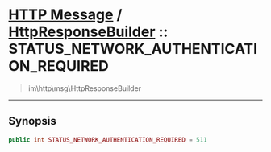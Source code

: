 # [HTTP Message](http.md) / [HttpResponseBuilder](http-HttpResponseBuilder.md) :: STATUS_NETWORK_AUTHENTICATION_REQUIRED
 > im\http\msg\HttpResponseBuilder
____

## Synopsis
```php
public int STATUS_NETWORK_AUTHENTICATION_REQUIRED = 511
```
